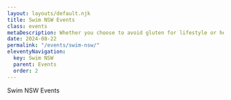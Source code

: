 ```yaml
---
layout: layouts/default.njk
title: Swim NSW Events
class: events
metaDescription: Whether you choose to avoid gluten for lifestyle or health reasons, going gluten-free doesn’t mean missing out. Chang’s has a great range of gluten free and wheat free (tamari) products options just for you!
date: 2024-08-22
permalink: "/events/swim-nsw/"
eleventyNavigation:
  key: Swim NSW 
  parent: Events
  order: 2
---
```

Swim NSW Events
```


